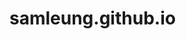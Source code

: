 # samleung.github.io
<html>
    <head>
        <link rel="stylesheet" type="text/css" href="day1.css">
        <title>
            你好！
        </title>
    </head>
    <body>
        <script>
            function alerted_u_la(){
                var x = 10;
                x = x + 1;

                var y = 1;
                y = x + 10;
                y = x - 10;
                y = x / 10;
                y = x * 10;
                y = x % 3;
                alert(y);
            }
            
            function combine(x, y){
                alert(x+" "+y+".")
            }
            
            //alerted_u_la();
            <-combine("I am", "Sam");>
        </script>
        
        <div id="sam">
            <h1 style="color:red">Hi</h1>
            <h2 id="sam">Hi</h2>
            <h3>Hi</h3>
            <h4>Hi</h4>
            <h5>Hi</h5>
            <h6>Hi</h6>
            <div id="jack">
                <p><b><strong style="color:red">Hi!</strong> <a href="https://www.google.com/search?q=auntie&safe=active&sxsrf=ALeKk00k5y57FckD1myZBqbHypcw3lHLKQ:1591252458301&source=lnms&tbm=isch&sa=X&ved=2ahUKEwjum5msxefpAhVxJaYKHbDdBnwQ_AUoA3oECBQQBQ&biw=1280&bih=578"><c><i>Auntie</i></c></a>.</b>
                    
                <b>I am <a href="https://www.google.com/search?q=Sam&tbm=isch&ved=2ahUKEwi3vMCtxefpAhWFyosBHUq_BkwQ2-cCegQIABAA&oq=Sam&gs_lcp=CgNpbWcQAzIFCAAQsQMyBQgAELEDMgUIABCxAzICCAAyAggAMgIIADICCAAyAggAMgQIABADMgIIADoECCMQJ1CnwgRYosUEYJrIBGgAcAB4AIABU4gB3QGSAQEzmAEAoAEBqgELZ3dzLXdpei1pbWc&sclient=img&ei=7ZXYXveRAoWVr7wPyv6a4AQ&bih=578&biw=1280&safe=active" target="_blank"><i>Sam</i></a>.</b>
                    
                <b>Nice to meet you.</b>
                    
                <b>Here my <a href="https://i.guim.co.uk/img/media/6e59918dbba506a18af0ecb27feaa51b58607d76/0_0_3000_1800/master/3000.jpg?width=1200&height=1200&quality=85&auto=format&fit=crop&s=81661f834882c0811a3b3d2536cc5a93" target="_blank">photo</a>.</b></p>
            </div>
            
            <p>This is some <span>SOME CONTENT</span>.</p>
            
            <img src="https://i.guim.co.uk/img/media/6e59918dbba506a18af0ecb27feaa51b58607d76/0_0_3000_1800/master/3000.jpg?width=1200&height=1200&quality=85&auto=format&fit=crop&s=81661f834882c0811a3b3d2536cc5a93" width="365">

            <br><br><iframe width="560" height="315" src="https://www.youtube.com/embed/p5qgcXYudwk?&autoplay=1&loop=1&playlist=p5qgcXYudwk" frameborder="0" allowfullscreen></iframe>

            <br><br><iframe src="https://www.google.com/maps/embed?pb=!1m18!1m12!1m3!1d7380.17436383112!2d114.19762917141895!3d22.350336741190272!2m3!1f0!2f0!3f0!3m2!1i1024!2i768!4f13.1!3m3!1m2!1s0x340406d9915cc683%3A0xde05c334f5f274f8!2z5oWI6Zuy5bGx!5e0!3m2!1szh-TW!2shk!4v1591255382395!5m2!1szh-TW!2shk" width="600" height="450" frameborder="0" style="border:0;" allowfullscreen="" aria-hidden="false" tabindex="0"></iframe>

            <ul>
                <li>Item 1</li>
                <li>Item 2</li>
            </ul>
            <ol>
                <li>Item A</li>
                <li>Item B</li>
            </ol>
        </div>
    </body>
</html>
